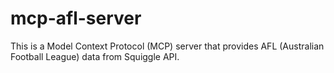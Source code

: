 # mcp-afl-server
This is a Model Context Protocol (MCP) server that provides AFL (Australian Football League) data from Squiggle API.
